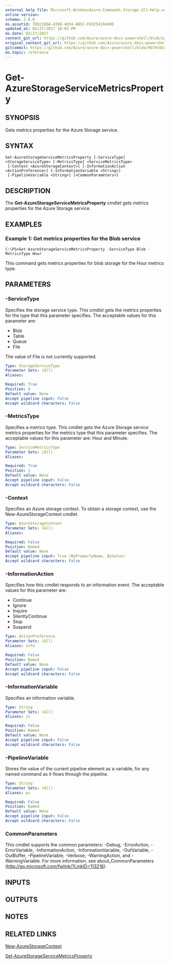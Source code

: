 ```yaml
---
external help file: Microsoft.WindowsAzure.Commands.Storage.dll-Help.xml
online version:
schema: 2.0.0
ms.assetid: 7D921DDA-4388-4834-AB5C-F832541044DD
updated_at: 03/27/2017 18:03 PM
ms.date: 03/27/2017
content_git_url: https://github.com/Azure/azure-docs-powershell/blob/azurestack/azureps-cmdlets-docs/ResourceManager/Azure.Storage/v2.1.0/Get-AzureStorageServiceMetricsProperty.md
original_content_git_url: https://github.com/Azure/azure-docs-powershell/blob/azurestack/azureps-cmdlets-docs/ResourceManager/Azure.Storage/v2.1.0/Get-AzureStorageServiceMetricsProperty.md
gitcommit: https://github.com/Azure/azure-docs-powershell/blob/9b79c0a37330eb2c43d3e7d31b5ab53f0da9554c
ms.topic: reference
---
```


# Get-AzureStorageServiceMetricsProperty

## SYNOPSIS
Gets metrics properties for the Azure Storage service.

## SYNTAX

```
Get-AzureStorageServiceMetricsProperty [-ServiceType] <StorageServiceType> [-MetricsType] <ServiceMetricsType>
 [-Context <AzureStorageContext>] [-InformationAction <ActionPreference>] [-InformationVariable <String>]
 [-PipelineVariable <String>] [<CommonParameters>]
```

## DESCRIPTION
The **Get-AzureStorageServiceMetricsProperty** cmdlet gets metrics properties for the Azure Storage service.

## EXAMPLES

### Example 1: Get metrics properties for the Blob service
```
C:\PS>Get-AzureStorageServiceMetricsProperty -ServiceType Blob -MetricsType Hour
```

This command gets metrics properties for blob storage for the Hour metrics type.

## PARAMETERS

### -ServiceType
Specifies the storage service type.
This cmdlet gets the metrics properties for the type that this parameter specifies.
The acceptable values for this parameter are:

- Blob
- Table
- Queue
- File

The value of File is not currently supported.

```yaml
Type: StorageServiceType
Parameter Sets: (All)
Aliases:

Required: True
Position: 0
Default value: None
Accept pipeline input: False
Accept wildcard characters: False
```

### -MetricsType
Specifies a metrics type.
This cmdlet gets the Azure Storage service metrics properties for the metrics type that this parameter specifies.
The acceptable values for this parameter are: Hour and Minute.

```yaml
Type: ServiceMetricsType
Parameter Sets: (All)
Aliases:

Required: True
Position: 1
Default value: None
Accept pipeline input: False
Accept wildcard characters: False
```

### -Context
Specifies an Azure storage context.
To obtain a storage context, use the New-AzureStorageContext cmdlet.

```yaml
Type: AzureStorageContext
Parameter Sets: (All)
Aliases:

Required: False
Position: Named
Default value: None
Accept pipeline input: True (ByPropertyName, ByValue)
Accept wildcard characters: False
```

### -InformationAction
Specifies how this cmdlet responds to an information event.
The acceptable values for this parameter are:
* Continue
* Ignore
* Inquire
* SilentlyContinue
* Stop
* Suspend

```yaml
Type: ActionPreference
Parameter Sets: (All)
Aliases: infa

Required: False
Position: Named
Default value: None
Accept pipeline input: False
Accept wildcard characters: False
```

### -InformationVariable
Specifies an information variable. 

```yaml
Type: String
Parameter Sets: (All)
Aliases: iv

Required: False
Position: Named
Default value: None
Accept pipeline input: False
Accept wildcard characters: False
```

### -PipelineVariable
Stores the value of the current pipeline element as a variable, for any named command as it flows through the pipeline.

```yaml
Type: String
Parameter Sets: (All)
Aliases: pv

Required: False
Position: Named
Default value: None
Accept pipeline input: False
Accept wildcard characters: False
```

### CommonParameters
This cmdlet supports the common parameters: -Debug, -ErrorAction, -ErrorVariable, -InformationAction, -InformationVariable, -OutVariable, -OutBuffer, -PipelineVariable, -Verbose, -WarningAction, and -WarningVariable. For more information, see about_CommonParameters (http://go.microsoft.com/fwlink/?LinkID=113216).

## INPUTS

## OUTPUTS

## NOTES

## RELATED LINKS

[New-AzureStorageContext](./New-AzureStorageContext.md)

[Set-AzureStorageServiceMetricsProperty](./Set-AzureStorageServiceMetricsProperty.md)
